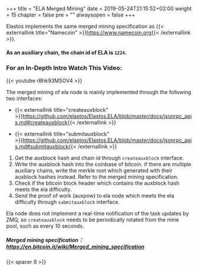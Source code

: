 +++
title = "ELA Merged Mining"
date = 2019-05-24T21:15:52+02:00
weight = 15
chapter = false
pre = ""
alwaysopen = false
+++

Elastos implements the same merged mining specification as {{< externallink title="Namecoin" >}}https://www.namecoin.org{{< /externallink >}}. 

#### As an auxiliary chain, the chain id of ELA is `1224`.

### For an In-Depth Intro Watch This Video:

{{< youtube rBhk93MSOV4 >}}

The merged mining of ela node is mainly implemented through the following two interfaces:

- {{< externallink title="createauxblock" >}}https://github.com/elastos/Elastos.ELA/blob/master/docs/jsonrpc_apis.md#createauxblock{{< /externallink >}}

- {{< externallink title="submitauxblock" >}}https://github.com/elastos/Elastos.ELA/blob/master/docs/jsonrpc_apis.md#submitauxblock{{< /externallink >}}

1. Get the auxblock hash and chain id through `createauxblock` interface.
2. Write the auxblock hash into the coinbase of bitcoin. if there are multiple auxiliary chains, write the merkle root which generated with their auxblock hashes instead. Refer to the merged mining specification.
3. Check if the bitcoin block header which contains the auxblock hash meets the ela difficulty.
4. Send the proof of work (auxpow) to ela node which meets the ela difficulty through `submitauxblock` interface.

Ela node does not implement a real-time notification of the task updates by ZMQ, so `createauxblock` needs to be periodically rotated from the mine pool, such as every 10 seconds.

##### Merged mining specification： https://en.bitcoin.it/wiki/Merged_mining_specification

{{< spacer 8 >}}
